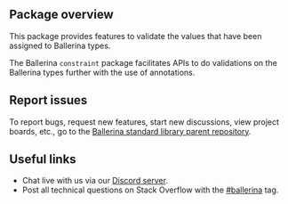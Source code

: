## Package overview

This package provides features to validate the values that have been assigned to Ballerina types.

The Ballerina `constraint` package facilitates APIs to do validations on the Ballerina types further with the use of annotations.

## Report issues

To report bugs, request new features, start new discussions, view project boards, etc., go to the [Ballerina standard library parent repository](https://github.com/ballerina-platform/ballerina-standard-library).

## Useful links

- Chat live with us via our [Discord server](https://discord.gg/ballerinalang).
- Post all technical questions on Stack Overflow with the [#ballerina](https://stackoverflow.com/questions/tagged/ballerina) tag.
